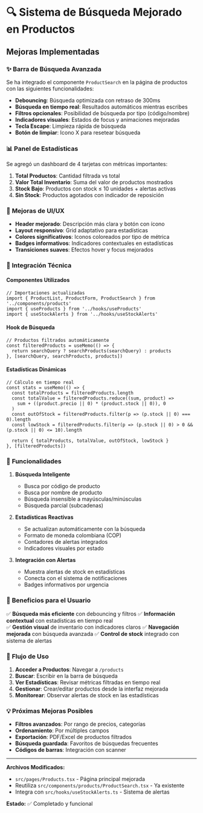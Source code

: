 # 🔍 Sistema de Búsqueda Mejorado en Productos

## Mejoras Implementadas

### ✨ **Barra de Búsqueda Avanzada**

Se ha integrado el componente `ProductSearch` en la página de productos con las siguientes funcionalidades:

- **Debouncing**: Búsqueda optimizada con retraso de 300ms
- **Búsqueda en tiempo real**: Resultados automáticos mientras escribes
- **Filtros opcionales**: Posibilidad de búsqueda por tipo (código/nombre)
- **Indicadores visuales**: Estados de focus y animaciones mejoradas
- **Tecla Escape**: Limpieza rápida de búsqueda
- **Botón de limpiar**: Icono X para resetear búsqueda

### 📊 **Panel de Estadísticas**

Se agregó un dashboard de 4 tarjetas con métricas importantes:

1. **Total Productos**: Cantidad filtrada vs total
2. **Valor Total Inventario**: Suma del valor de productos mostrados
3. **Stock Bajo**: Productos con stock ≤ 10 unidades + alertas activas
4. **Sin Stock**: Productos agotados con indicador de reposición

### 🎨 **Mejoras de UI/UX**

- **Header mejorado**: Descripción más clara y botón con ícono
- **Layout responsivo**: Grid adaptativo para estadísticas
- **Colores significativos**: Iconos coloreados por tipo de métrica
- **Badges informativos**: Indicadores contextuales en estadísticas
- **Transiciones suaves**: Efectos hover y focus mejorados

### 🔧 **Integración Técnica**

#### Componentes Utilizados
```tsx
// Importaciones actualizadas
import { ProductList, ProductForm, ProductSearch } from '../components/products'
import { useProducts } from '../hooks/useProducts'
import { useStockAlerts } from '../hooks/useStockAlerts'
```

#### Hook de Búsqueda
```tsx
// Productos filtrados automáticamente
const filteredProducts = useMemo(() => {
  return searchQuery ? searchProducts(searchQuery) : products
}, [searchQuery, searchProducts, products])
```

#### Estadísticas Dinámicas
```tsx
// Cálculo en tiempo real
const stats = useMemo(() => {
  const totalProducts = filteredProducts.length
  const totalValue = filteredProducts.reduce((sum, product) => 
    sum + ((product.precio || 0) * (product.stock || 0)), 0
  )
  const outOfStock = filteredProducts.filter(p => (p.stock || 0) === 0).length
  const lowStock = filteredProducts.filter(p => (p.stock || 0) > 0 && (p.stock || 0) <= 10).length

  return { totalProducts, totalValue, outOfStock, lowStock }
}, [filteredProducts])
```

### 📱 **Funcionalidades**

1. **Búsqueda Inteligente**
   - Busca por código de producto
   - Busca por nombre de producto
   - Búsqueda insensible a mayúsculas/minúsculas
   - Búsqueda parcial (subcadenas)

2. **Estadísticas Reactivas**
   - Se actualizan automáticamente con la búsqueda
   - Formato de moneda colombiana (COP)
   - Contadores de alertas integrados
   - Indicadores visuales por estado

3. **Integración con Alertas**
   - Muestra alertas de stock en estadísticas
   - Conecta con el sistema de notificaciones
   - Badges informativos por urgencia

### 🚀 **Beneficios para el Usuario**

✅ **Búsqueda más eficiente** con debouncing y filtros
✅ **Información contextual** con estadísticas en tiempo real  
✅ **Gestión visual** de inventario con indicadores claros
✅ **Navegación mejorada** con búsqueda avanzada
✅ **Control de stock** integrado con sistema de alertas

### 🔄 **Flujo de Uso**

1. **Acceder a Productos**: Navegar a `/products`
2. **Buscar**: Escribir en la barra de búsqueda
3. **Ver Estadísticas**: Revisar métricas filtradas en tiempo real
4. **Gestionar**: Crear/editar productos desde la interfaz mejorada
5. **Monitorear**: Observar alertas de stock en las estadísticas

### 💡 **Próximas Mejoras Posibles**

- **Filtros avanzados**: Por rango de precios, categorías
- **Ordenamiento**: Por múltiples campos
- **Exportación**: PDF/Excel de productos filtrados
- **Búsqueda guardada**: Favoritos de búsquedas frecuentes
- **Códigos de barras**: Integración con scanner

---

**Archivos Modificados:**
- `src/pages/Products.tsx` - Página principal mejorada
- Reutiliza `src/components/products/ProductSearch.tsx` - Ya existente
- Integra con `src/hooks/useStockAlerts.ts` - Sistema de alertas

**Estado:** ✅ Completado y funcional